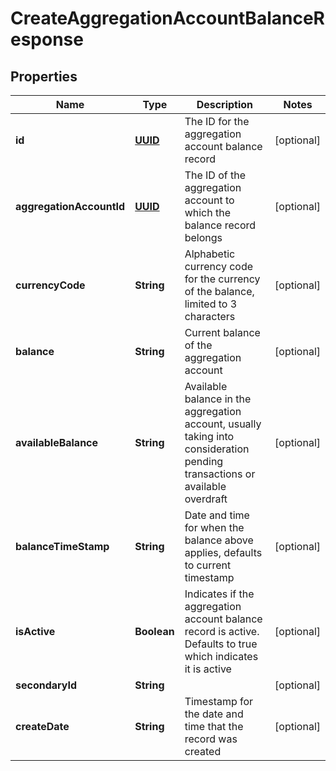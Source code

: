 
# CreateAggregationAccountBalanceResponse

## Properties
Name | Type | Description | Notes
------------ | ------------- | ------------- | -------------
**id** | [**UUID**](UUID.md) | The ID for the aggregation account balance record |  [optional]
**aggregationAccountId** | [**UUID**](UUID.md) | The ID of the aggregation account to which the balance record belongs |  [optional]
**currencyCode** | **String** | Alphabetic currency code for the currency of the balance, limited to 3 characters |  [optional]
**balance** | **String** | Current balance of the aggregation account |  [optional]
**availableBalance** | **String** | Available balance in the aggregation account, usually taking into consideration pending transactions or available overdraft |  [optional]
**balanceTimeStamp** | **String** | Date and time for when the balance above applies, defaults to current timestamp |  [optional]
**isActive** | **Boolean** | Indicates if the aggregation account balance record is active. Defaults to true which indicates it is active |  [optional]
**secondaryId** | **String** |  |  [optional]
**createDate** | **String** | Timestamp for the date and time that the record was created |  [optional]



